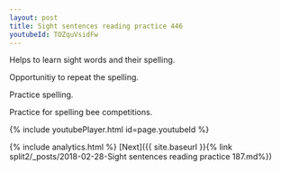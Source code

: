 ```yaml
---
layout: post
title: Sight sentences reading practice 446
youtubeId: TOZquVsidFw
---
```

 
 
Helps to learn sight words and their spelling.

Opportunitiy to repeat the spelling. 

Practice spelling. 
 
Practice for spelling bee competitions. 
 
{% include youtubePlayer.html id=page.youtubeId %}
 
 
{% include analytics.html %} 
[Next]({{ site.baseurl }}{% link  split2/_posts/2018-02-28-Sight sentences reading practice 187.md%})
 
